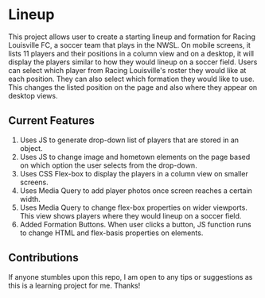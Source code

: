 # Lineup
This project allows user to create a starting lineup and formation for Racing Louisville FC, a soccer team that plays in the NWSL. On mobile screens, it lists 11 players and their positions in a column view and on a desktop, it will display the players similar to how they would lineup on a soccer field. Users can select which player from Racing Louisville's roster they would like at each position. They can also select which formation they would like to use. This changes the listed position on the page and also where they appear on desktop views. 

## Current Features
1. Uses JS to generate drop-down list of players that are stored in an object.
2. Uses JS to change image and hometown elements on the page based on which option the user selects from the drop-down.
3. Uses CSS Flex-box to display the players in a column view on smaller screens.
4. Uses Media Query to add player photos once screen reaches a certain width.
5. Uses Media Query to change flex-box properties on wider viewports. This view shows players where they would lineup on a soccer field.
6. Added Formation Buttons. When user clicks a button, JS function runs to change HTML and flex-basis properties on elements.

## Contributions
If anyone stumbles upon this repo, I am open to any tips or suggestions as this is a learning project for me. Thanks!
